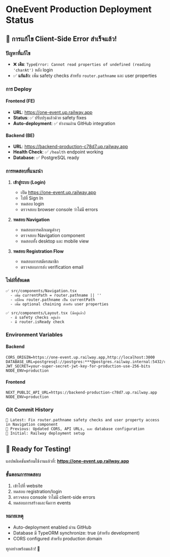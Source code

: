 # OneEvent Production Deployment Status

## 🎉 การแก้ไข Client-Side Error สำเร็จแล้ว!

### ปัญหาที่แก้ไข
- ❌ **เดิม**: `TypeError: Cannot read properties of undefined (reading 'charAt')` หลัง login
- ✅ **แก้แล้ว**: เพิ่ม safety checks สำหรับ `router.pathname` และ user properties

### การ Deploy

#### Frontend (FE)
- **URL**: https://one-event.up.railway.app
- **Status**: ✅ ปรับปรุงแล้วด้วย safety fixes
- **Auto-deployment**: ✅ ทำงานผ่าน GitHub integration

#### Backend (BE)
- **URL**: https://backend-production-c78d7.up.railway.app
- **Health Check**: ✅ `/health` endpoint working
- **Database**: ✅ PostgreSQL ready

### การทดสอบที่แนะนำ

1. **เข้าสู่ระบบ (Login)**
   - เปิด https://one-event.up.railway.app
   - ไปที่ Sign In
   - ทดสอบ login
   - ตรวจสอบ browser console ว่าไม่มี errors

2. **ทดสอบ Navigation**
   - ทดสอบการคลิกเมนูต่างๆ
   - ตรวจสอบ Navigation component
   - ทดสอบทั้ง desktop และ mobile view

3. **ทดสอบ Registration Flow**
   - ทดสอบการสมัครสมาชิก
   - ตรวจสอบการส่ง verification email

### ไฟล์ที่อัพเดต

```
✅ src/components/Navigation.tsx
  - เพิ่ม currentPath = router.pathname || ''
  - เปลี่ยน router.pathname เป็น currentPath
  - เพิ่ม optional chaining สำหรับ user properties

✅ src/components/Layout.tsx (มีอยู่แล้ว)
  - มี safety checks อยู่แล้ว
  - มี router.isReady check
```

### Environment Variables

#### Backend
```
CORS_ORIGIN=https://one-event.up.railway.app,http://localhost:3000
DATABASE_URL=postgresql://postgres:***@postgres.railway.internal:5432/railway
JWT_SECRET=your-super-secret-jwt-key-for-production-use-256-bits
NODE_ENV=production
```

#### Frontend
```
NEXT_PUBLIC_API_URL=https://backend-production-c78d7.up.railway.app
NODE_ENV=production
```

### Git Commit History
```
📌 Latest: Fix router.pathname safety checks and user property access in Navigation component
🔧 Previous: Updated CORS, API URLs, และ database configuration
🚀 Initial: Railway deployment setup
```

## 🚀 Ready for Testing!

แอปพลิเคชันพร้อมใช้งานแล้วที่:
**https://one-event.up.railway.app**

### ขั้นตอนการทดสอบ
1. เข้าไปที่ website
2. ทดสอบ registration/login
3. ตรวจสอบ console ว่าไม่มี client-side errors
4. ทดสอบการสร้างและจัดการ events

### หมายเหตุ
- Auto-deployment enabled ผ่าน GitHub
- Database มี TypeORM synchronize: true (สำหรับ development)
- CORS configured สำหรับ production domain

ทุกอย่างพร้อมแล้ว! 🎊
